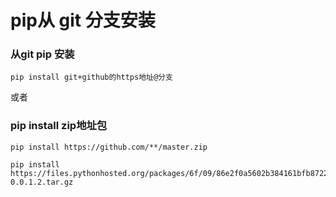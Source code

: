 # pip从 git 分支安装

### 从git pip 安装



`pip install git+github的https地址@分支`

或者 

### pip install zip地址包

```text
pip install https://github.com/**/master.zip
```

```text
pip install https://files.pythonhosted.org/packages/6f/09/86e2f0a5602b384161bfb872213f34d623fd277f606fecea74208b67f56c/albertk-0.0.1.2.tar.gz

```



